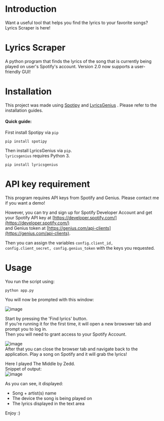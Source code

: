 # Introduction
Want a useful tool that helps you find the lyrics to your favorite songs? Lyrics Scraper is here!

# Lyrics Scraper 
A python program that finds the lyrics of the song that is currently being played on user's Spotify's account. Version 2.0 now supports a user-friendly GUI!  

# Installation
This project was made using [Spotipy](https://github.com/plamere/spotipy) and [LyricsGenius](https://github.com/johnwmillr/LyricsGenius)
.  Please refer to the installation guides.

#### Quick guide:
First install Spotipy via `pip`
```
pip install spotipy
```

Then install LyricsGenius via `pip`.  
`lyricsgenius` requires Python 3.
```
pip install lyricsgenius
```

# API key requirement
This program requires API keys from Spotify and Genius. Please contact me if you want a demo!  

However, you can try and sign up for Spotify Developer Account and get your Spotify API key at [https://developer.spotify.com/](https://developer.spotify.com/)   
and Genius token at [https://genius.com/api-clients](https://genius.com/api-clients).  

Then you can assign the variables `config.client_id, config.client_secret, config.genius_token` with the keys you requested.  

# Usage
You run the script using:
```
python app.py
```  

You will now be prompted with this window:  

![image](https://user-images.githubusercontent.com/29266892/110263315-5695ca80-7f84-11eb-890d-016654efd7db.png)

Start by pressing the 'Find lyrics' button.  
If you're running it for the first time, it will open a new browswer tab and prompt you to log in.  
Then you will need to grant access to your Spotify Account.   

![image](https://user-images.githubusercontent.com/29266892/103489349-f64aa700-4de1-11eb-974b-fde64e3e782f.png)  
After that you can close the browser tab and navigate back to the application. 
Play a song on Spotify and it will grab the lyrics!  

Here I played The Middle by Zedd.  
Snippet of output:  
![image](https://user-images.githubusercontent.com/29266892/110263405-8e9d0d80-7f84-11eb-8c78-c1b42e3fc816.png)


As you can see, it displayed:  
- Song + artist(s) name
- The device the song is being played on
- The lyrics displayed in the text area


Enjoy :)





